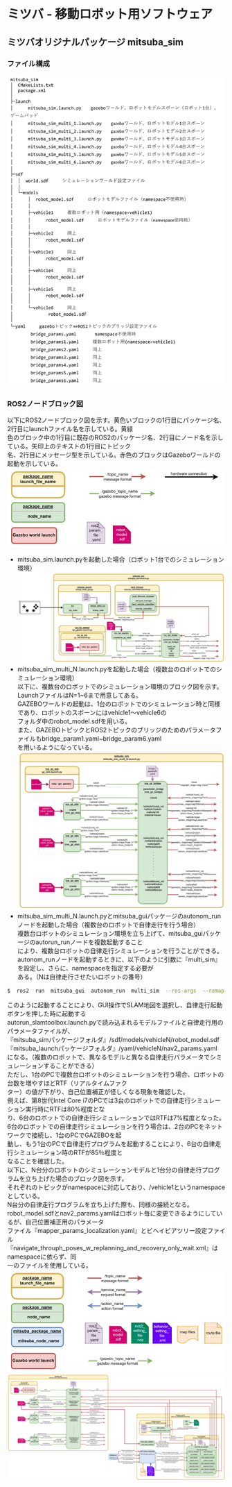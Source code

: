 # ミツバ - 移動ロボット用ソフトウェア

## ミツバオリジナルパッケージ  mitsuba_sim

### ファイル構成
![mitsuba_sim.png](mitsuba_sim.png)

### ROS2ノードブロック図  
以下にROS2ノードブロック図を示す。黄色いブロックの1行目にパッケージ名、2行目にlaunchファイル名を示している。黄緑  
色のブロック中の1行目に既存のROS2のパッケージ名、2行目にノード名を示している。矢印上のテキストの1行目にトピック  
名、2行目にメッセージ型を示している。赤色のブロックはGazeboワールドの起動を示している。  
![mitsuba_sim2.png](mitsuba_sim2.png)  

* mitsuba_sim.launch.pyを起動した場合（ロボット1台でのシミュレーション環境）  
![mitsuba_sim3.png](mitsuba_sim3.png)  
* mitsuba_sim_multi_N.launch.pyを起動した場合（複数台のロボットでのシミュレーション環境）  
以下に、複数台のロボットでのシミュレーション環境のブロック図を示す。LaunchファイルはN=1~6まで用意してある。  
GAZEBOワールドの起動は、1台のロボットでのシミュレーション時と同様であり、ロボットのスポーンにはvehicle1～vehicle6の  
フォルダ中のrobot_model.sdfを用いる。  
また、GAZEBOトピックとROS2トピックのブリッジのためのパラメータファイルもbridge_param1.yaml~bridge_param6.yaml  
を用いるようになっている。  
![mitsuba_sim4.png](mitsuba_sim4.png)  
* mitsuba_sim_multi_N.launch.pyとmitsuba_guiパッケージのautonom_runノードを起動した場合（複数台のロボットで自律走行を行う場合）  
複数台ロボットのシミュレーション環境を立ち上げて、mitsuba_guiパッケージのautorun_runノードを複数起動すること  
により、複数台ロボットの自律走行シミュレーションを行うことができる。  
autonom_runノードを起動するときに、以下のように引数に『multi_sim』を設定し、さらに、namespaceを指定する必要が  
ある。（Nは自律走行させたいロボットの番号）  
```bash
$  ros2  run  mitsuba_gui  autonom_run  multi_sim  --ros-args  --remap  __ns:=/vehicleN  
```
このように起動することにより、GUI操作でSLAM地図を選択し、自律走行起動ボタンを押した時に起動する  
autorun_slamtoolbox.launch.pyで読み込まれるモデルファイルと自律走行用のパラメータファイルが、  
『mitsuba_simパッケージフォルダ』/sdf/models/vehicleN/robot_model.sdf  
『mitsuba_launchパッケージフォルダ』/yaml/vehicleN/nav2_params.yaml  
になる。（複数のロボットで、異なるモデルと異なる自律走行パラメータでシミュレーションすることができる）  
ただし、1台のPCで複数台ロボットのシミュレーションを行う場合、ロボットの台数を増やすほどRTF（リアルタイムファク  
ター）の値が下がり、自己位置補正が怪しくなる現象を確認した。  
例えば、第8世代Intel Core i7のPCでは3台のロボットでの自律走行シミュレーション実行時にRTFは80%程度とな  
り、6台のロボットでの自律走行シミュレーションではRTFは7%程度となった。  
6台のロボットでの自律走行シミュレーションを行う場合は、2台のPCをネットワークで接続し、1台のPCでGAZEBOを起  
動し、もう1台のPCで自律走行プログラムを起動することにより、6台の自律走行シミュレーション時のRTFが85％程度と  
なることを確認した。  
以下に、N台分のロボットのシミュレーションモデルと1台分の自律走行プログラムを立ち上げた場合のブロック図を示す。  
それぞれのトピックがnamespaceに対応しており、/vehicle1というnamespaceとしている。  
N台分の自律走行プログラムを立ち上げた際も、同様の接続となる。  
robot_model.sdfとnav2_params.yamlはロボット毎に変更できるようにしているが、自己位置補正用のパラメータ  
ファイル『mapper_params_localization.yaml』とビヘイビアツリー設定ファイル  
『navigate_throuph_poses_w_replanning_and_recovery_only_wait.xml』はnamespaceに依らず、同  
 一のファイルを使用している。  
![mitsuba_sim5.png](mitsuba_sim5.png)  
![mitsuba_sim6.png](mitsuba_sim6.png)






